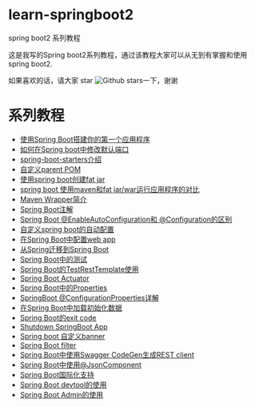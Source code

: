 # learn-springboot2
spring boot2 系列教程

这是我写的Spring boot2系列教程，通过该教程大家可以从无到有掌握和使用spring boot2. 

如果喜欢的话，请大家 star ![Github stars](https://img.shields.io/github/stars/ddean2009/learn-springboot2.svg)一下，谢谢

# 系列教程
* [使用Spring Boot搭建你的第一个应用程序](http://www.flydean.com/springboot-a-simple-app/)
* [如何在Spring boot中修改默认端口](http://www.flydean.com/change-default-port-in-spring-boot/)
* [spring-boot-starters介绍](http://www.flydean.com/spring-boot-starters/)
* [自定义parent POM](http://www.flydean.com/custom-parent-pom/)
* [使用spring boot创建fat jar](http://www.flydean.com/use-spring-boot-create-fat-jar-app/)
* [spring boot 使用maven和fat jar/war运行应用程序的对比](http://www.flydean.com/spring-boot-maven-vs-fat-jar-war/)
* [Maven Wrapper简介](http://www.flydean.com/maven-wrapper/)
* [Spring Boot注解](http://www.flydean.com/spring-boot-annotations/)
* [Spring Boot @EnableAutoConfiguration和 @Configuration的区别](http://www.flydean.com/spring-boot-enableautoconfiguration-vs-configuration/)
* [自定义spring boot的自动配置](http://www.flydean.com/springboot-custom-autoconfig)
* [在Spring Boot中配置web app](http://www.flydean.com/springboot-config-webapp/)
* [从Spring迁移到Spring Boot](http://www.flydean.com/migrate-spring-to-springboot/)
* [Spring Boot中的测试](http://www.flydean.com/spring-boot-test/)
* [Spring Boot的TestRestTemplate使用](http://www.flydean.com/springboot-testresttemplate/)
* [Spring Boot Actuator](http://www.flydean.com/spring-boot-actuator/)
* [Spring Boot中的Properties](http://www.flydean.com/spring-boot-properties/)
* [SpringBoot @ConfigurationProperties详解](http://www.flydean.com/springboot-configurationproperties/)
* [在Spring Boot中加载初始化数据](http://www.flydean.com/spring-boot-load-ini-data/)
* [Spring Boot的exit code](http://www.flydean.com/spring-boot-exit-code/)
* [Shutdown SpringBoot App](http://www.flydean.com/shutdown-springboot-app/)
* [Spring boot 自定义banner](http://www.flydean.com/spring-boot-customer-banner/)
* [Spring Boot filter](http://www.flydean.com/spring-boot-filter/)
* [Spring Boot中使用Swagger CodeGen生成REST client](http://www.flydean.com/spring-boot-swagger-codegen-rest-client/)
* [Spring Boot中使用@JsonComponent](http://www.flydean.com/spring-boot-jsoncomponent/)
* [Spring Boot国际化支持](http://www.flydean.com/spring-boot-internationalization/)
* [Spring Boot devtool的使用](http://www.flydean.com/spring-boot-devtool/)
* [Spring Boot Admin的使用](http://www.flydean.com/spring-boot-admin/)